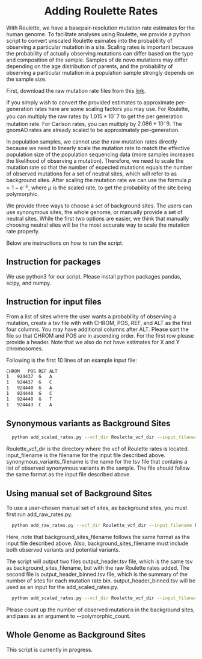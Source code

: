 <h1 align="center"> Adding Roulette Rates </h1>

With Roulette, we have a basepair-resolution mutation rate estimates for the human genome. To facilitate analyses using Roulette, we provide a python script to convert unscaled Roulette esimates into the probablility of observing a particular mutation in a site. Scaling rates is important because the probability of actually observing mutations can differ based on the type and composition of the sample. Samples of de novo mutations may differ depending on the age distribution of parents, and the probability of observing a particular mutation in a population sample strongly depends on the sample size.

First, download the raw mutation rate files from this [link](http://genetics.bwh.harvard.edu/downloads/Vova/Roulette/). 

If you simply wish to convert the provided estimates to approximate per-generation rates here are some scaling factors you may use. For Roulette, you can multiply the raw rates by $1.015*10^-7$ to get the per generation mutation rate. For Carlson rates, you can multiply by $2.086 * 10^-9$. The gnomAD rates are already scaled to be approximately per-generation.

In population samples, we cannot use the raw mutation rates directly because we need to linearly scale the mutation rate to match the effective population size of the population sequencing data (more samples increases the likelihood of observing a mutation). Therefore, we need to scale the mutation rate so that the number of expected mutations equals the number of observed mutations for a set of neutral sites, which will refer to as background sites. After scaling the mutation rate we can use the formula $p = 1 - e^{-\mu}$, where $\mu$ is the scaled rate, to get the probability of the site being polymorphic.

We provide three ways to choose a set of background sites. The users can use synonymous sites, the whole genome, or manually provide a set of neutral sites. While the first two options are easier, we think that manually choosing neutral sites will be the most accurate way to scale the mutation rate properly.

Below are instructions on how to run the script.

## Instruction for packages

We use python3 for our script. Please install python packages pandas, scipy, and numpy.

## Instruction for input files

From a list of sites where the user wants a probability of observing a mutation, create a tsv file with with CHROM, POS, REF, and ALT as the first four columns. You may have additional columns after ALT. Please sort the file so that CHROM and POS are in ascending order. For the first row please provide a header. Note that we also do not have estimates for X and Y chromosomes.

Following is the first 10 lines of an example input file:
```sh
CHROM	POS	REF	ALT
1	924437	G	A	
1	924437	G	C	
1	924440	G	A	
1	924440	G	C	
1	924440	G	T	
1	924443	C	A	
```

## Synonymous variants as Background Sites

```sh
  python add_scaled_rates.py --vcf_dir Roulette_vcf_dir --input_filename input_filename --output_header output_header --syn synonymous_variants_filename
```
Roulette_vcf_dir is the directory where the vcf of Roulette rates is located. input_filename is the filename for the input file described above. synonymous_variants_filename is the name for the tsv file that contains a list of observed synonymous variants in the sample. The file should follow the same format as the input file described above.

## Using manual set of Background Sites

To use a user-chosen manual set of sites, as background sites, you must first run add_raw_rates.py.

```sh
  python add_raw_rates.py --vcf_dir Roulette_vcf_dir --input_filename background_sites_filename --output_header output_header
```
Here, note that background_sites_filename follows the same format as the input file described above. Also, background_sites_filename must include both observed variants and potential variants.

The script will output two files output_header.tsv file, which is the same tsv as background_sites_filename, but with the raw Roulette rates added. The second file is output_header_binned.tsv file, which is the summary of the number of sites for each mutation rate bin. output_header_binned.tsv will be used as an input for the add_scaled_rates.py.

```sh
  python add_scaled_rates.py --vcf_dir Roulette_vcf_dir --input_filename input_filename --output_header output_header --background_sites output_header_binned.tsv --polymorphic_count number_of_mutations_in_background_sites
```
Please count up the number of observed mutations in the background sites, and pass as an argument to --polymorphic_count.

## Whole Genome as Background Sites

This script is currently in progress.
